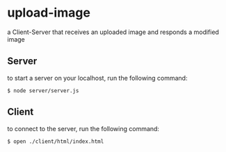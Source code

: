 # upload-image
a Client-Server that receives an uploaded image and responds a modified image

## Server
to start a server on your localhost, run the following command:
```shell
$ node server/server.js
```
## Client
to connect to the server, run the following command:
```shell
$ open ./client/html/index.html
```

